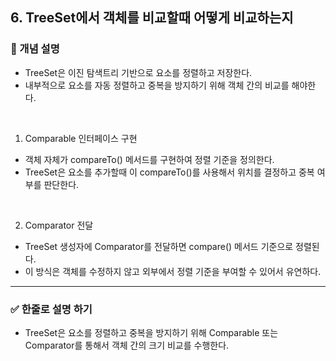 ## 6. TreeSet에서 객체를 비교할때 어떻게 비교하는지

### 🧠 개념 설명

- TreeSet은 이진 탐색트리 기반으로 요소를 정렬하고 저장한다.
- 내부적으로 요소를 자동 정렬하고 중복을 방지하기 위해 객체 간의 비교를 해야한다.

<br/>

1. Comparable 인터페이스 구현
- 객체 자체가 compareTo() 메서드를 구현하여 정렬 기준을 정의한다.
- TreeSet은 요소를 추가할때 이 compareTo()를 사용해서 위치를 결정하고 중복 여부를 판단한다.

<br/>

2. Comparator 전달
- TreeSet 생성자에 Comparator를 전달하면 compare() 메서드 기준으로 정렬된다.
- 이 방식은 객체를 수정하지 않고 외부에서 정렬 기준을 부여할 수 있어서 유연하다.

---
### ✅ 한줄로 설명 하기
- TreeSet은 요소를 정렬하고 중복을 방지하기 위해 Comparable 또는 Comparator를 통해서 객체 간의 크기 비교를 수행한다.
